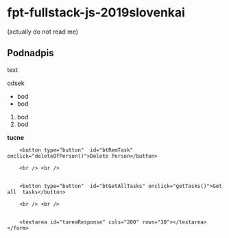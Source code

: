# fpt-fullstack-js-2019slovenkai

(actually do not read me)

## Podnadpis
text

odsek

* bod
* bod

1. bod
2. bod

**tucne**
    
        <button type="button"  id="btRemTask" onclick="deleteOfPerson()">Delete Person</button>
        
        <br /> <br />


        <button type="button"  id="btGetAllTasks" onclick="getTasks()">Get all  tasks</button>

        <br /> <br />


        <textarea id="tareaResponse" cols="200" rows="30"></textarea>
    </form>
 
</main>